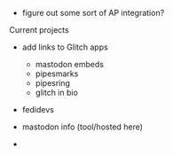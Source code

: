 - figure out some sort of AP integration?

Current projects
- add links to Glitch apps
  - mastodon embeds
  - pipesmarks
  - pipesring
  - glitch in bio
- fedidevs

- mastodon info (tool/hosted here)
-
